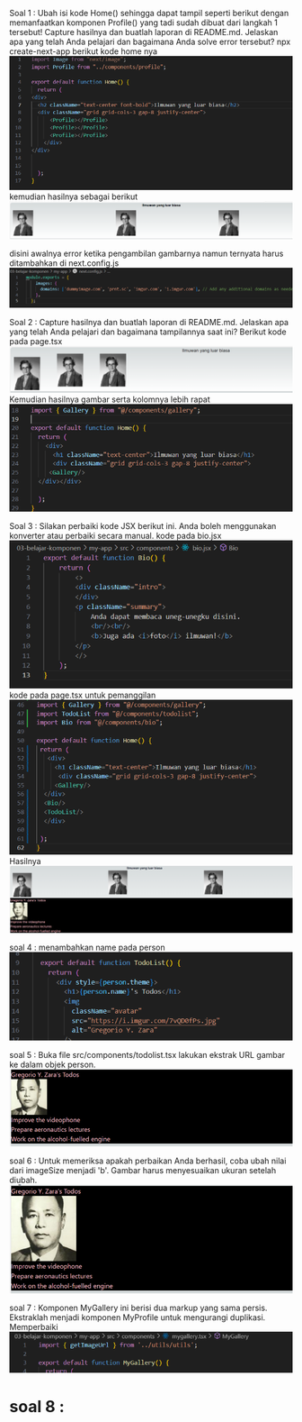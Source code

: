 Soal 1 : Ubah isi kode Home() sehingga dapat tampil seperti berikut dengan memanfaatkan komponen Profile() yang tadi sudah dibuat dari langkah 1 tersebut!
Capture hasilnya dan buatlah laporan di README.md. Jelaskan apa yang telah Anda pelajari dan bagaimana Anda solve error tersebut?
npx create-next-app
berikut kode home nya
![img](/03-belajar-komponen/2.png)
kemudian hasilnya sebagai berikut
![img](/03-belajar-komponen/1.png)

disini awalnya error ketika pengambilan gambarnya namun ternyata harus ditambahkan di next.config.js
![img](/03-belajar-komponen/3.png)

Soal 2 : Capture hasilnya dan buatlah laporan di README.md. Jelaskan apa yang telah Anda pelajari dan bagaimana tampilannya saat ini?
Berikut kode pada page.tsx 
![img](/03-belajar-komponen/4.png)
Kemudian hasilnya gambar serta kolomnya lebih rapat 
![img](/03-belajar-komponen/5.png)

Soal 3 : Silakan perbaiki kode JSX berikut ini. Anda boleh menggunakan konverter atau perbaiki secara manual.
kode pada bio.jsx
![img](/03-belajar-komponen/10.png)
kode pada page.tsx untuk pemanggilan
![img](/03-belajar-komponen/9.png)
Hasilnya
![img](/03-belajar-komponen/7.png)

soal 4 : menambahkan name pada person
![img](/03-belajar-komponen/6.png)

soal 5 : Buka file src/components/todolist.tsx lakukan ekstrak URL gambar ke dalam objek person.
![img](/03-belajar-komponen/11.png)

soal 6 : Untuk memeriksa apakah perbaikan Anda berhasil, coba ubah nilai dari imageSize menjadi 'b'. Gambar harus menyesuaikan ukuran setelah diubah.
![img](/03-belajar-komponen/12%20bigger.png)

soal 7 : Komponen MyGallery ini berisi dua markup yang sama persis. Ekstraklah menjadi komponen MyProfile untuk mengurangi duplikasi. Memperbaiki 
![img](/03-belajar-komponen/soal%208%20ubah%20utils.png)

# soal 8 : 